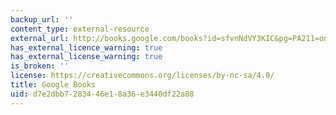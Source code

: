 ```yaml
---
backup_url: ''
content_type: external-resource
external_url: http://books.google.com/books?id=sfvnNdVY3KIC&pg=PA211=onepage
has_external_licence_warning: true
has_external_license_warning: true
is_broken: ''
license: https://creativecommons.org/licenses/by-nc-sa/4.0/
title: Google Books
uid: d7e2dbb7-2834-46e1-8a36-e3440df22a88
---
```


